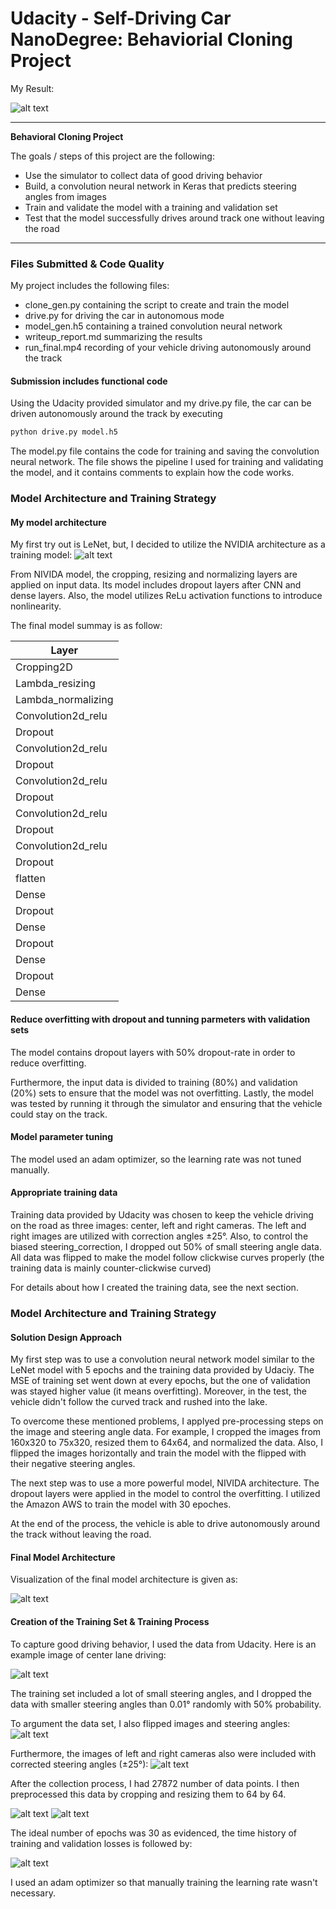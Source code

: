 # Udacity - Self-Driving Car NanoDegree: Behaviorial Cloning Project

[//]: # (Image References)

[NVIDIA_model]: ./examples/cnn-architecture-624x890.png "NIVIDIA Model"
[Mymodel]: ./examples/Model.png "Model Visualization"
[Center]: ./examples/center.png "Center Image"
[Crop]: ./examples/center_cropped.png "Cropped Image"
[Resize]: ./examples/center_cropped_resized.png "Resized Image"
[flip]: ./examples/center_flipped.png "Flipped Image"
[Center_Left_RIght]: ./examples/Center_Left_Right.png "Center, Left, Right Images"
[MSE]: ./examples/figure_new_30_32_05_025_001_resize_BETTER.png "MSE"
[Reuslt_Gif]: ./run_final_gif.gif "Result_Gif"

My Result:

![alt text][Reuslt_Gif]

---

**Behavioral Cloning Project**

The goals / steps of this project are the following:
* Use the simulator to collect data of good driving behavior
* Build, a convolution neural network in Keras that predicts steering angles from images
* Train and validate the model with a training and validation set
* Test that the model successfully drives around track one without leaving the road

---
### Files Submitted & Code Quality

My project includes the following files:
* clone_gen.py containing the script to create and train the model
* drive.py for driving the car in autonomous mode
* model_gen.h5 containing a trained convolution neural network 
* writeup_report.md summarizing the results
* run_final.mp4 recording of your vehicle driving autonomously around the track

#### Submission includes functional code
Using the Udacity provided simulator and my drive.py file, the car can be driven autonomously around the track by executing 
```sh
python drive.py model.h5
```

The model.py file contains the code for training and saving the convolution neural network. The file shows the pipeline I used for training and validating the model, and it contains comments to explain how the code works.


### Model Architecture and Training Strategy

#### My model architecture

My first try out is LeNet, but, I decided to utilize the NVIDIA architecture as a training model:
![alt text][NVIDIA_model]

From NIVIDA model, the cropping, resizing and normalizing layers are applied on input data. Its model includes dropout layers after CNN and dense layers. Also, the model utilizes ReLu activation functions to introduce nonlinearity.

The final model summay is as follow:

|Layer  |
|-----------|
|Cropping2D |
|Lambda_resizing|
|Lambda_normalizing|
|Convolution2d_relu|
|Dropout|
|Convolution2d_relu|
|Dropout|
|Convolution2d_relu|
|Dropout|
|Convolution2d_relu|
|Dropout|
|Convolution2d_relu|
|Dropout|
|flatten|
|Dense|
|Dropout|
|Dense|
|Dropout|
|Dense|
|Dropout|
|Dense|

#### Reduce overfitting with dropout and tunning parmeters with validation sets

The model contains dropout layers with 50% dropout-rate in order to reduce overfitting.

Furthermore, the input data is divided to training (80%) and validation (20%) sets to ensure that the model was not overfitting. Lastly, the model was tested by running it through the simulator and ensuring that the vehicle could stay on the track.

#### Model parameter tuning

The model used an adam optimizer, so the learning rate was not tuned manually.

#### Appropriate training data

Training data provided by Udacity was chosen to keep the vehicle driving on the road as three images: center, left and right cameras. The left and right images are utilized with correction angles ±25°. Also, to control the biased steering_correction, I dropped out 50% of small steering angle data. All data was flipped to make the model follow clickwise curves properly (the training data is mainly counter-clickwise curved)

For details about how I created the training data, see the next section. 

### Model Architecture and Training Strategy

#### Solution Design Approach

My first step was to use a convolution neural network model similar to the LeNet model with 5 epochs and the training data provided by Udaciy. The MSE of training set went down at every epochs, but the one of validation was stayed higher value (it means overfitting). Moreover, in the test, the vehicle didn't follow the curved track and rushed into the lake. 

To overcome these mentioned problems, I applyed pre-processing steps on the image and steering angle data. For example, I cropped the images from 160x320 to 75x320, resized them to 64x64, and normalized the data. Also, I flipped the images horizontally and train the model with the flipped with their negative steering angles.

The next step was to use a more powerful model, NIVIDA architecture. The dropout layers were applied in the model to control the overfitting. I utilized the Amazon AWS to train the model with 30 epoches.

At the end of the process, the vehicle is able to drive autonomously around the track without leaving the road.

#### Final Model Architecture

Visualization of the final model architecture is given as: 

![alt text][Mymodel]

#### Creation of the Training Set & Training Process

To capture good driving behavior, I used the data from Udacity. Here is an example image of center lane driving:

![alt text][Center]

The training set included a lot of small steering angles, and I dropped the data with smaller steering angles than 0.01° randomly with 50% probability.

To argument the data set, I also flipped images and steering angles:
![alt text][flip]

Furthermore, the images of left and right cameras also were included with corrected steering angles (±25°):
![alt text][Center_Left_Right]

After the collection process, I had 27872 number of data points. I then preprocessed this data by cropping and resizing them to 64 by 64.

![alt text][Crop]
![alt text][Resize]

The ideal number of epochs was 30 as evidenced, the time history of training and validation losses is followed by:

![alt text][MSE]

 I used an adam optimizer so that manually training the learning rate wasn't necessary.
